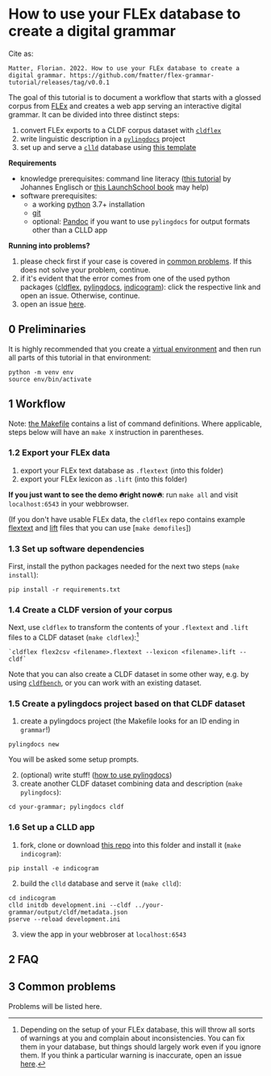 # How to use your FLEx database to create a digital grammar
Cite as:

    Matter, Florian. 2022. How to use your FLEx database to create a digital grammar. https://github.com/fmatter/flex-grammar-tutorial/releases/tag/v0.0.1
The goal of this tutorial is to document a workflow that starts with a glossed corpus from [FLEx](https://software.sil.org/fieldworks/) and creates a web app serving an interactive digital grammar.
It can be divided into three distinct steps:

1. convert FLEx exports to a CLDF corpus dataset with [`cldflex`](https://cldflex.readthedocs.io)
2. write linguistic description in a [`pylingdocs`](https://pylingdocs.readthedocs.io) project
3. set up and serve a [`clld`](clld.org/) database using [this template](https://github.com/fmatter/indicogram/)

**Requirements**

* knowledge prerequisites: command line literacy ([this tutorial](https://github.com/dictionaria/pydictionaria/blob/master/docs/intro-commandline.md) by Johannes Englisch or [this LaunchSchool book](https://launchschool.com/books/command_line/read/introduction) may help)
* software prerequisites:
    * a working [python](https://www.python.org/) 3.7+ installation
    * [git](https://www.linode.com/docs/guides/how-to-install-git-on-linux-mac-and-windows/)
    * optional: [Pandoc](https://pandoc.org/installing.html) if you want to use `pylingdocs` for output formats other than a CLLD app

**Running into problems?**

1. please check first if your case is covered in [common problems](#common-problems). If this does not solve your problem, continue.
2. if it's evident that the error comes from one of the used python packages ([cldflex](https://github.com/fmatter/cldflex/issues), [pylingdocs](https://github.com/fmatter/pylingdocs/issues), [indicogram](https://github.com/fmatter/indicogram/issues)): click the respective link and open an issue. Otherwise, continue.
3. open an issue [here](https://github.com/fmatter/flex-grammar-tutorial/issues).

## 0 Preliminaries
It is highly recommended that you create a [virtual environment](https://docs.python.org/3/library/venv.html) and then run all parts of this tutorial in that environment:

```shell
python -m venv env
source env/bin/activate
```

## 1 Workflow
Note: [the Makefile](Makefile) contains a list of command definitions.
Where applicable, steps below will have an `make X` instruction in parentheses.

### 1.2 Export your FLEx data
1. export your FLEx text database as `.flextext` (into this folder)
2. export your FLEx lexicon as `.lift` (into this folder)

**If you just want to see the demo 🔥right now🔥**: run `make all` and visit `localhost:6543` in your webbrowser.

(If you don't have usable FLEx data, the `cldflex` repo contains example [flextext](https://github.com/fmatter/cldflex/blob/main/tests/data/apalai.flextext) and [lift](https://github.com/fmatter/cldflex/blob/main/tests/data/apalai.lift) files that you can use [`make demofiles`])

### 1.3 Set up software dependencies
First, install the python packages needed for the next two steps (`make install`):

```shell
pip install -r requirements.txt
```

### 1.4 Create a CLDF version of your corpus
Next, use `cldflex` to transform the contents of your `.flextext` and `.lift` files to a CLDF dataset (`make cldflex`):[^1]

```shell
`cldflex flex2csv <filename>.flextext --lexicon <filename>.lift --cldf`
```

Note that you can also create a CLDF dataset in some other way, e.g. by using [`cldfbench`](https://cldfbench.readthedocs.io), or you can work with an existing dataset.

### 1.5 Create a pylingdocs project based on that CLDF dataset
1. create a pylingdocs project (the Makefile looks for an ID ending in `grammar`!)

```shell
pylingdocs new
```
You will be asked some setup prompts.

2. (optional) write stuff! ([how to use pylingdocs](https://pylingdocs.readthedocs.io/en/latest/usage.html#quick-start))
3. create another CLDF dataset combining data and description (`make pylingdocs`):

```shell
cd your-grammar; pylingdocs cldf
```

### 1.6 Set up a CLLD app
1. fork, clone or download [this repo](https://github.com/fmatter/indicogram/) into this folder and install it (`make indicogram`):


```shell
pip install -e indicogram
```

2. build the `clld` database and serve it (`make clld`):

```shell
cd indicogram
clld initdb development.ini --cldf ../your-grammar/output/cldf/metadata.json
pserve --reload development.ini
```

3. view the app in your webbroser at `localhost:6543`

## 2 FAQ

## 3 Common problems
Problems will be listed here.

[^1]: Depending on the setup of your FLEx database, this will throw all sorts of warnings at you and complain about inconsistencies. You can fix them in your database, but things should largely work even if you ignore them. If you think a particular warning is inaccurate, open an issue [here](https://github.com/fmatter/cldflex/issues).